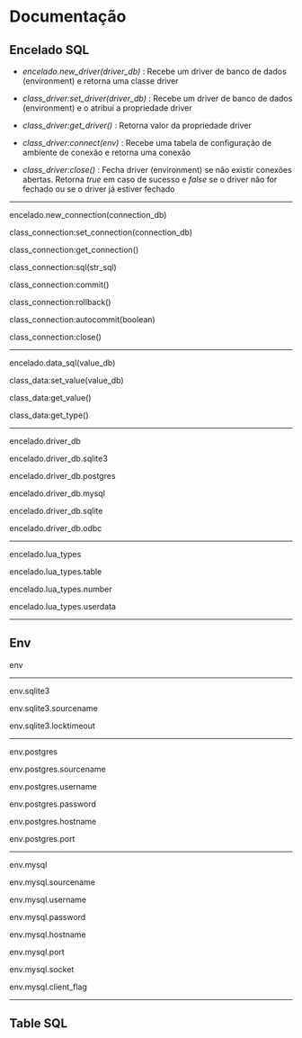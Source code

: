 
# Documentação



## Encelado SQL

+ *encelado.new_driver(driver_db)* : Recebe um driver de banco de dados (environment) e retorna uma classe driver 

+ *class_driver:set_driver(driver_db)* : Recebe um driver de banco de dados (environment) e o atribuí a propriedade driver

+ *class_driver:get_driver()* : Retorna valor da propriedade driver

+ *class_driver:connect(env)* : Recebe uma tabela de configuração de ambiente de conexão e retorna uma conexão

+ *class_driver:close()* : Fecha driver (environment) se não existir conexões abertas. Retorna _true_ em caso de sucesso e _false_ se o driver não for fechado ou se o driver já estiver fechado

------------------------------------------

encelado.new_connection(connection_db)

class_connection:set_connection(connection_db)

class_connection:get_connection()

class_connection:sql(str_sql)

class_connection:commit()

class_connection:rollback()

class_connection:autocommit(boolean)

class_connection:close()

------------------------------------------

encelado.data_sql(value_db)

class_data:set_value(value_db)

class_data:get_value()

class_data:get_type()

------------------------------------------

encelado.driver_db

encelado.driver_db.sqlite3

encelado.driver_db.postgres

encelado.driver_db.mysql

encelado.driver_db.sqlite

encelado.driver_db.odbc

------------------------------------------

encelado.lua_types

encelado.lua_types.table

encelado.lua_types.number

encelado.lua_types.userdata

------------------------------------------

## Env

env

------------------------------------------

env.sqlite3

env.sqlite3.sourcename

env.sqlite3.locktimeout

------------------------------------------

env.postgres

env.postgres.sourcename

env.postgres.username

env.postgres.password

env.postgres.hostname

env.postgres.port

------------------------------------------

env.mysql

env.mysql.sourcename

env.mysql.username

env.mysql.password

env.mysql.hostname

env.mysql.port

env.mysql.socket

env.mysql.client_flag

------------------------------------------

## Table SQL

